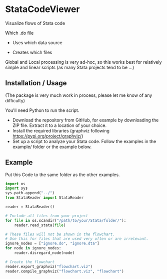 # StataCodeViewer

Visualize flows of Stata code

Which .do file

* Uses which data source

* Creates which files

Global and Local processing is very ad-hoc, so this works best for relatively simple and linear scripts (as many Stata projects tend to be ...)

## Installation / Usage

(The package is very much work in process, please let me know of any difficulty)

You'll need Python to run the script.

* Download the repository from GitHub, for example by downloading the ZIP file. Extract it to a location of your choice.
* Install the required libraries (graphviz following https://pypi.org/project/graphviz/)
* Set up a script to analyze your Stata code. Follow the examples in the example/ folder or the example below.

## Example

Put this Code to the same folder as the other examples.

```python
import os
import sys
sys.path.append("../")
from StataReader import StataReader

reader = StataReader()

# Include all files from your project
for file in os.scandir("/path/to/your/Stata/folder/"):
    reader.read_stata(file)

# These files will not be shown in the flowchart.
# Use this for files that are used very often or are irrelevant.
ignore_nodes = ["ignore.do", "ignore.dta"]
for node in ignore_nodes:
    reader.disregard_node(node)

# Create the flowchart
reader.export_graphviz("flowchart.viz")
reader.compile_graphviz("flowchart.viz", "flowchart")
```
